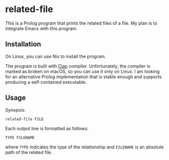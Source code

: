 # related-file

This is a Prolog program that prints the related files of a file.
My plan is to integrate Emacs with this program.

## Installation

On Linux, you can use Nix to install the program.

The program is built with [Ciao](https://github.com/ciao-lang) compiler.
Unfortunately, the compiler is marked as broken on macOS, so you can use it only
on Linux. I am looking for an alternative Prolog implementation that is stable
enough and supports producing a self-contained executable.

## Usage

Synopsis:

``` shell
related-file FILE
```

Each output line is formatted as follows:

    TYPE FILENAME

where `TYPE` indicates the type of the relationship and `FILENAME` is an
absolute path of the related file.
